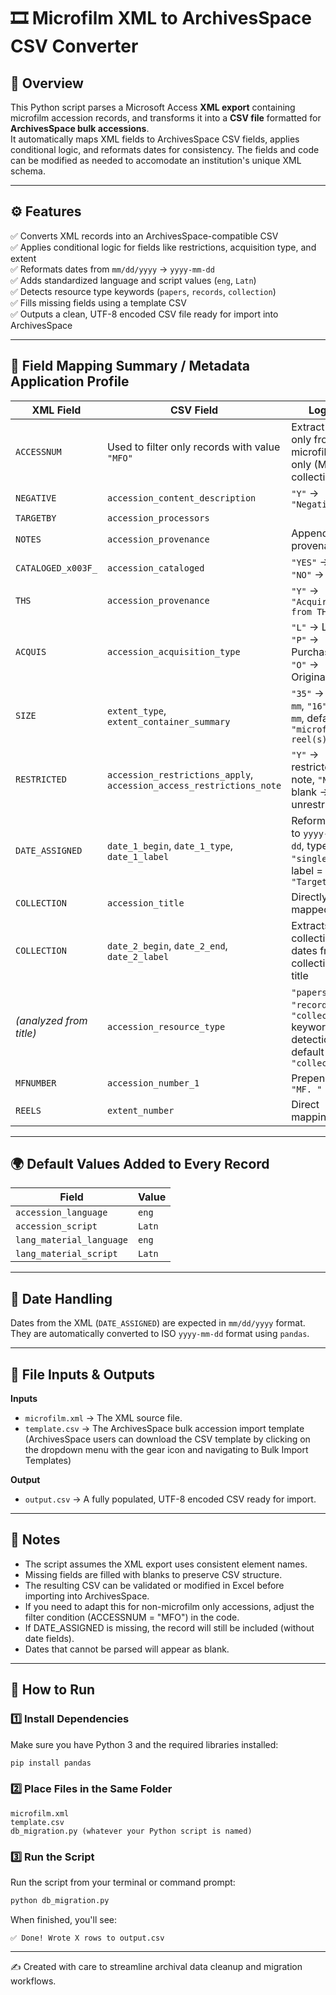 # 🎞️ Microfilm XML to ArchivesSpace CSV Converter

## 📘 Overview
This Python script parses a Microsoft Access **XML export** containing microfilm accession records, and transforms it into a **CSV file** formatted for **ArchivesSpace bulk accessions**.  
It automatically maps XML fields to ArchivesSpace CSV fields, applies conditional logic, and reformats dates for consistency. The fields and code can be modified as needed to accomodate an institution's unique XML schema.

---

## ⚙️ Features
✅ Converts XML records into an ArchivesSpace-compatible CSV  
✅ Applies conditional logic for fields like restrictions, acquisition type, and extent  
✅ Reformats dates from `mm/dd/yyyy` → `yyyy-mm-dd`  
✅ Adds standardized language and script values (`eng`, `Latn`)  
✅ Detects resource type keywords (`papers`, `records`, `collection`)  
✅ Fills missing fields using a template CSV  
✅ Outputs a clean, UTF-8 encoded CSV file ready for import into ArchivesSpace  

---

## 🧩 Field Mapping Summary / Metadata Application Profile

| XML Field | CSV Field | Logic |
|------------|------------|-------|
| `ACCESSNUM` | Used to filter only records with value `"MFO"` | Extract data only from microfilm only (MFO) collections |
| `NEGATIVE` | `accession_content_description` | `"Y"` → `"Negatives"` |
| `TARGETBY` | `accession_processors` |
| `NOTES` | `accession_provenance` | Appended to provenance |
| `CATALOGED_x003F_` | `accession_cataloged` | `"YES"` → `1`, `"NO"` → `0` |
| `THS` | `accession_provenance` | `"Y"` → `"Acquired from THS."` |
| `ACQUIS` | `accession_acquisition_type` | `"L"` → Loan, `"P"` → Purchase, `"O"` → Originals |
| `SIZE` | `extent_type`, `extent_container_summary` | `"35"` → `35 mm`, `"16"` → `16 mm`, default = `"microfilm reel(s)"` |
| `RESTRICTED` | `accession_restrictions_apply`, `accession_access_restrictions_note` | `"Y"` → restricted note, `"N"` or blank → unrestricted |
| `DATE_ASSIGNED` | `date_1_begin`, `date_1_type`, `date_1_label` | Reformatted to `yyyy-mm-dd`, type = `"single"`, label = `"Targeted"` |
| `COLLECTION` | `accession_title` | Directly mapped |
| `COLLECTION` | `date_2_begin`, `date_2_end`, `date_2_label` | Extracts collection dates from collection title |
| *(analyzed from title)* | `accession_resource_type` | `"papers"`, `"records"`, `"collection"` keyword detection; default = `"collection"` |
| `MFNUMBER` | `accession_number_1` | Prepends `"MF. "` |
| `REELS` | `extent_number` | Direct mapping |

---

## 🌍 Default Values Added to Every Record

| Field | Value |
|--------|--------|
| `accession_language` | `eng` |
| `accession_script` | `Latn` |
| `lang_material_language` | `eng` |
| `lang_material_script` | `Latn` |

---

## 🧮 Date Handling
Dates from the XML (`DATE_ASSIGNED`) are expected in `mm/dd/yyyy` format.  
They are automatically converted to ISO `yyyy-mm-dd` format using `pandas`.

---

## 📂 File Inputs & Outputs
**Inputs**
- `microfilm.xml` → The XML source file.
- `template.csv` → The ArchivesSpace bulk accession import template (ArchivesSpace users can download the CSV template by clicking on the dropdown menu with the gear icon and navigating to Bulk Import Templates)

**Output**
- `output.csv` → A fully populated, UTF-8 encoded CSV ready for import.

---

## 🧾 Notes
* The script assumes the XML export uses consistent element names.
* Missing fields are filled with blanks to preserve CSV structure.
* The resulting CSV can be validated or modified in Excel before importing into ArchivesSpace.
* If you need to adapt this for non-microfilm only accessions, adjust the filter condition (ACCESSNUM = "MFO") in the code.
* If DATE_ASSIGNED is missing, the record will still be included (without date fields).
* Dates that cannot be parsed will appear as blank.
---

## 🚀 How to Run

### 1️⃣ Install Dependencies
Make sure you have Python 3 and the required libraries installed:
```bash
pip install pandas
```

### 2️⃣ Place Files in the Same Folder
```pgsql
microfilm.xml
template.csv
db_migration.py (whatever your Python script is named)
```

### 3️⃣ Run the Script
Run the script from your terminal or command prompt:
```bash
python db_migration.py
```
When finished, you'll see:
```pgsql
✅ Done! Wrote X rows to output.csv
```

---

✍️ Created with care to streamline archival data cleanup and migration workflows.
